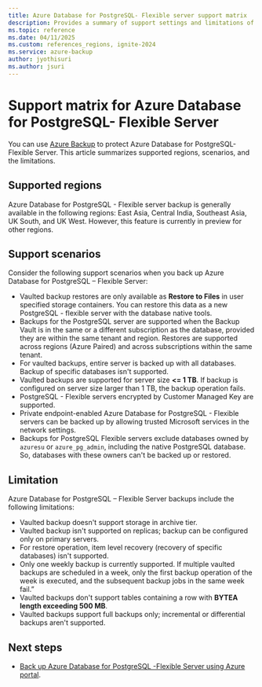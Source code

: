 ```yaml
---
title: Azure Database for PostgreSQL- Flexible server support matrix
description: Provides a summary of support settings and limitations of Azure Database for PostgreSQL- Flexible server backup.
ms.topic: reference
ms.date: 04/11/2025
ms.custom: references_regions, ignite-2024
ms.service: azure-backup
author: jyothisuri
ms.author: jsuri
---
```


# Support matrix for Azure Database for PostgreSQL- Flexible Server

You can use [Azure Backup](./backup-overview.md) to protect Azure Database for PostgreSQL- Flexible Server. This article summarizes supported regions, scenarios, and the limitations.

## Supported regions

Azure Database for PostgreSQL - Flexible server backup is generally available in the following regions: East Asia, Central India, Southeast Asia, UK South, and UK West. However, this feature is currently in preview for other regions.

## Support scenarios

Consider the following support scenarios when you back up Azure Database for PostgreSQL – Flexible Server:

- Vaulted backup restores are only available as **Restore to Files** in user specified storage containers. You can restore this data as a new PostgreSQL - flexible server with the database native tools.
- Backups for the PostgreSQL server are supported when the Backup Vault is in the same or a different subscription as the database, provided they are within the same tenant and region. Restores are supported across regions (Azure Paired) and across subscriptions within the same tenant.
- For vaulted backups, entire server is backed up with all databases. Backup of specific databases isn't supported.
- Vaulted backups are supported for server size **<= 1 TB**. If backup is configured on server size larger than 1 TB, the backup operation fails.
- PostgreSQL - Flexible servers encrypted by Customer Managed Key are supported.
- Private endpoint-enabled Azure Database for PostgreSQL - Flexible servers can be backed up by allowing trusted Microsoft services in the network settings.
- Backups for PostgreSQL Flexible servers exclude databases owned by `azuresu` or `azure_pg_admin`, including the native PostgreSQL database. So, databases with these owners can't be backed up or restored.

## Limitation

Azure Database for PostgreSQL – Flexible Server backups include the following limitations:

- Vaulted backup doesn't support storage in archive tier.
- Vaulted backup isn't supported on replicas; backup can be configured only on primary servers.
- For restore operation, item level recovery (recovery of specific databases) isn't supported.
- Only one weekly backup is currently supported. If multiple vaulted backups are scheduled in a week, only the first backup operation of the week is executed, and the subsequent backup jobs in the same week fail.”
- Vaulted backups don't support tables containing a row with **BYTEA length exceeding 500 MB**.
- Vaulted backups support full backups only; incremental or differential backups aren't supported.



## Next steps

- [Back up Azure Database for PostgreSQL -Flexible Server using Azure portal](tutorial-create-first-backup-azure-database-postgresql-flex.md).
